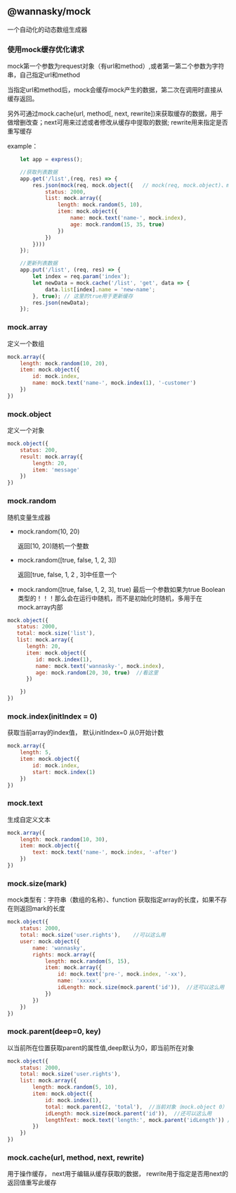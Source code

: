 ## @wannasky/mock

一个自动化的动态数组生成器

### 使用mock缓存优化请求

mock第一个参数为request对象（有url和method）,或者第一第二个参数为字符串，自己指定url和method

当指定url和method后，mock会缓存mock产生的数据，第二次在调用时直接从缓存返回。

另外可通过mock.cache(url, method[, next, rewrite])来获取缓存的数据，用于做增删改查；next可用来过滤或者修改从缓存中提取的数据; rewrite用来指定是否重写缓存

example：

```javascript
    let app = express();

    //获取列表数据
    app.get('/list',(req, res) => {
        res.json(mock(req, mock.object({   // mock(req, mock.object)、mock('/list', 'get', mock.object)
            status: 2000,
            list: mock.array({
                length: mock.random(5, 10),
                item: mock.object({
                    name: mock.text('name-', mock.index),
                    age: mock.random(15, 35, true)
                })
            })
        })))
    });

    //更新列表数据
    app.put('/list', (req, res) => {
        let index = req.param('index');
        let newData = mock.cache('/list', 'get', data => {
            data.list[index].name = 'new-name';
        }, true); // 这里的true用于更新缓存
        res.json(newData);
    });

```



### mock.array

定义一个数组

```javascript
mock.array({
    length: mock.random(10, 20),
    item: mock.object({
        id: mock.index,
        name: mock.text('name-', mock.index(1), '-customer')
    })
})
```

### mock.object

定义一个对象

```javascript
mock.object({
    status: 200,
    result: mock.array({
        length: 20,
        item: 'message'
    })
})
```

### mock.random

随机变量生成器

+ mock.random(10, 20)

    返回[10, 20)随机一个整数
    
+ mock.random([true, false, 1, 2, 3])

    返回[true, false, 1, 2 , 3]中任意一个
    
+ mock.random([true, false, 1, 2, 3], true)
最后一个参数如果为true Boolean类型的！！！那么会在运行中随机，而不是初始化时随机，多用于在mock.array内部

```javascript
mock.object({
   status: 2000,
   total: mock.size('list'),
   list: mock.array({
      length: 20,
      item: mock.object({
         id: mock.index(1),
         name: mock.text('wannasky-', mock.index),
         age: mock.random(20, 30, true)  //看这里
      })

    })
})
```

### mock.index(initIndex = 0)
获取当前array的index值， 默认initIndex=0 从0开始计数
```javascript
mock.array({
    length: 5,
    item: mock.object({
        id: mock.index,
        start: mock.index(1)
    })
})
```

### mock.text
生成自定义文本
```javascript
mock.array({
    length: mock.random(10, 30),
    item: mock.object({
        text: mock.text('name-', mock.index, '-after')
    })
})
```

### mock.size(mark)
mock类型有：字符串（数组的名称）、function
获取指定array的长度，如果不存在则返回mark的长度
```javascript
mock.object({
    status: 2000,
    total: mock.size('user.rights'),    //可以这么用
    user: mock.object({
        name: 'wannasky',
        rights: mock.array({
            length: mock.random(5, 15),
            item: mock.array({
                id: mock.text('pre-', mock.index, '-xx'),
                name: 'xxxxx',
                idLength: mock.size(mock.parent('id')),  //还可以这么用
            })
        })
    })
})
```

### mock.parent(deep=0, key)
以当前所在位置获取parent的属性值,deep默认为0，即当前所在对象
```javascript
mock.object({
    status: 2000,
    total: mock.size('user.rights'),
    list: mock.array({
        length: mock.random(5, 10),
        item: mock.object({
            id: mock.index(1),
            total: mock.parent(2, 'total'),  //当前对象（mock.object 0） => 数组(mock.array 1) => 对象(mock.object 2)(即total所在的对象)
            idLength: mock.size(mock.parent('id')),  //还可以这么用
            lengthText: mock.text('length:', mock.parent('idLength')) //甚至这么用
        })
    })
})
```

### mock.cache(url, method, next, rewrite)
用于操作缓存， next用于编辑从缓存获取的数据， rewrite用于指定是否用next的返回值重写此缓存